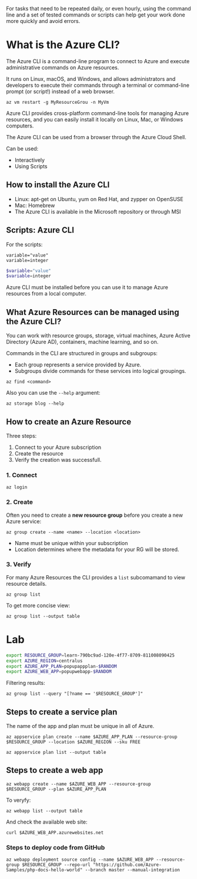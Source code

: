 For tasks that need to be repeated daily, or even hourly, using the command line and a set of tested commands or scripts can help get your work done more quickly and avoid errors.

# What is the Azure CLI?

The Azure CLI is a command-line program to connect to Azure and execute administrative commands on Azure resources.

It runs on Linux, macOS, and Windows, and allows administrators and developers to execute their commands through a terminal or command-line prompt (or script!) instead of a web browser. 

```
az vm restart -g MyResourceGrou -n MyVm
```

Azure CLI provides cross-platform command-line tools for managing Azure resources, and you can easily install it locally on Linux, Mac, or Windows computers.

The Azure CLI can be used from a browser through the Azure Cloud Shell.

Can be used:
- Interactively
- Using Scripts

## How to install the Azure CLI

- Linux: apt-get on Ubuntu, yum on Red Hat, and zypper on OpenSUSE
- Mac: Homebrew
- The Azure CLI is available in the Microsoft repository or through MSI

## Scripts: Azure CLI 

For the scripts:

```azure
variable="value"
variable=integer
```

```powershell
$variable="value"
$variable=integer
```

Azure CLI must be installed before you can use it to manage Azure resources from a local computer.


## What Azure Resources can be managed using the Azure CLI?

You can work with resource groups, storage, virtual machines, Azure Active Directory (Azure AD), containers, machine learning, and so on.

Commands in the CLI are structured in groups and subgroups:

- Each group represents a service provided by Azure. 
- Subgroups divide commands for these services into logical groupings. 

```
az find <command>
```

Also you can use the ```--help``` argument:
```
az storage blog --help
```

## How to create an Azure Resource
Three steps:
1. Connect to your Azure subscription
2. Create the resource
3. Verify the creation was successfull.

### 1. Connect
```
az login
```

### 2. Create
Often you need to create a **new resource group** before you create a new Azure service:

```
az group create --name <name> --location <location>
```

- Name must be unique within your subscription
- Location determines where the metadata for your RG will be stored. 

### 3. Verify 

For many Azure Resources the CLI provides a ```list``` subcomamand to view resource details.

```
az group list
```

To get more concise view:

```
az group list --output table
```

# Lab

```sh
export RESOURCE_GROUP=learn-790bc9ad-120e-4f77-8709-811008090425
export AZURE_REGION=centralus
export AZURE_APP_PLAN=popupappplan-$RANDOM
export AZURE_WEB_APP=popupwebapp-$RANDOM
```


Filtering results:

```
az group list --query "[?name == '$RESOURCE_GROUP']"
```

## Steps to create a service plan 

The name of the app and plan must be unique in all of Azure. 

```
az appservice plan create --name $AZURE_APP_PLAN --resource-group $RESOURCE_GROUP --location $AZURE_REGION --sku FREE 
```

```
az appservice plan list --output table
```

## Steps to create a web app

```
az webapp create --name $AZURE_WEB_APP --resource-group $RESOURCE_GROUP --plan $AZURE_APP_PLAN
```

To veryfy:

```
az webapp list --output table
```

And check the available web site:
```shell
curl $AZURE_WEB_APP.azurewebsites.net
```

### Steps to deploy code from GitHub

```
az webapp deployment source config --name $AZURE_WEB_APP --resource-group $RESOURCE_GROUP --repo-url "https://github.com/Azure-Samples/php-docs-hello-world" --branch master --manual-integration
```

